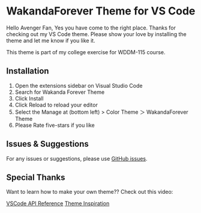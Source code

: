 # WakandaForever Theme for VS Code

Hello Avenger Fan, Yes you have come to the right place. Thanks for checking out my VS Code theme. Please show your love by installing the theme and let me know if you like it.

This theme is part of my college exercise for WDDM-115 course.

## Installation

1. Open the extensions sidebar on Visual Studio Code
1. Search for Wakanda Forever Theme
1. Click Install
1. Click Reload to reload your editor
1. Select the Manage at (bottom left) > Color Theme ＞ WakandaForever Theme
1. Please Rate five-stars if you like

## Issues & Suggestions

For any issues or suggestions, please use [GitHub issues](https://github.com/spiritedwolf/wakandaforever-vscode-theme/issues).

## Special Thanks

Want to learn how to make your own theme?? Check out this video:

[VSCode API Reference](https://code.visualstudio.com/api/references/theme-color)
[Theme Inspiration](https://github.com/robb0wen/synthwave-vscode)
